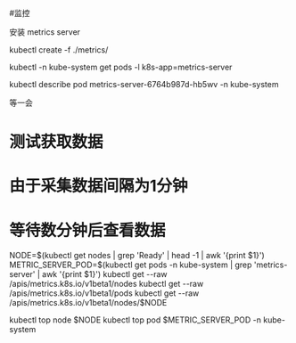 #监控

安装 metrics server

kubectl create -f ./metrics/

kubectl -n kube-system get pods -l k8s-app=metrics-server

kubectl describe pod metrics-server-6764b987d-hb5wv -n kube-system

等一会

# 测试获取数据
# 由于采集数据间隔为1分钟
# 等待数分钟后查看数据
NODE=$(kubectl get nodes | grep 'Ready' | head -1 | awk '{print $1}')
METRIC_SERVER_POD=$(kubectl get pods -n kube-system | grep 'metrics-server' | awk '{print $1}')
kubectl get --raw /apis/metrics.k8s.io/v1beta1/nodes
kubectl get --raw /apis/metrics.k8s.io/v1beta1/pods
kubectl get --raw /apis/metrics.k8s.io/v1beta1/nodes/$NODE

kubectl top node $NODE
kubectl top pod $METRIC_SERVER_POD -n kube-system